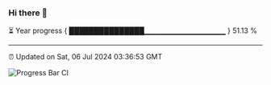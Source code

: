 ### Hi there 👋

⏳ Year progress { ███████████████▁▁▁▁▁▁▁▁▁▁▁▁▁▁▁ } 51.13 %

---

⏰ Updated on Sat, 06 Jul 2024 03:36:53 GMT

![Progress Bar CI](https://github.com/IshwaranRudhara/GIT-ACTION/workflows/Progress%20Bar%20CI/badge.svg)
